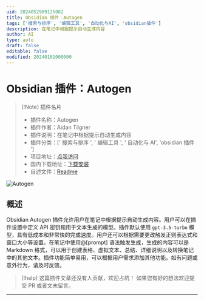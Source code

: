 ```yaml
---
uid: 2024052909125082
title: Obsidian 插件：Autogen
tags: ['搜索与排序', '编辑工具', '自动化与AI', 'obsidian插件']
description: 在笔记中根据提示自动生成内容
author: AI
type: auto
draft: false
editable: false
modified: 20240101000000
---
```


# Obsidian 插件：Autogen

> [!Note] 插件名片
> - 插件名称：Autogen
> - 插件作者：Aidan Tilgner
> - 插件说明：在笔记中根据提示自动生成内容
> - 插件分类：[' 搜索与排序 ', ' 编辑工具 ', ' 自动化与 AI', 'obsidian 插件 ']
> - 项目地址：[点我访问](https://github.com/AidanTilgner/AutogenObsidianPlugin)
> - 国内下载地址：[下载安装](https://pkmer.cn/products/plugin/pluginMarket/?autogen)
> - 自述文件：[Readme](https://ghproxy.net/https://raw.githubusercontent.com/AidanTilgner/AutogenObsidianPlugin/master/README.md)

![Autogen](https://cdn.pkmer.cn/covers/autogen.gif!pkmer)

## 概述

Obsidian Autogen 插件允许用户在笔记中根据提示自动生成内容。用户可以在插件设置中定义 API 密钥和用于文本生成的模型。插件默认使用 `gpt-3.5-turbo` 模型，具有低成本和非常快的完成速度。用户还可以根据需要更改触发正则表达式和窗口大小等设置。在笔记中使用@[prompt] 语法触发生成，生成的内容可以是 Markdown 格式，可以用于创建表格、虚拟文本、总结、详细说明以及转换笔记中的其他文本。插件功能简单易用，可以根据用户需求添加其他功能。如有问题或意外行为，请及时反馈。

> [!help]
> 这篇插件文章还没有人贡献，欢迎占坑！
> 如果您有好的想法欢迎提交 PR 或者文末留言。

---



